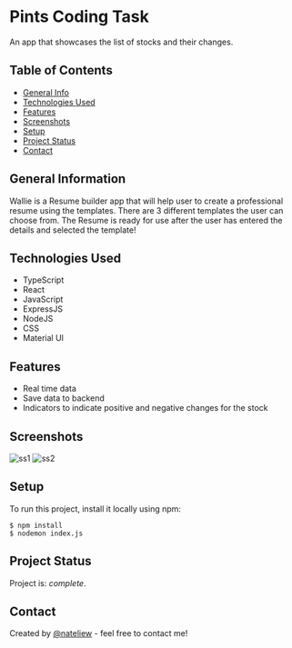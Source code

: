# Pints Coding Task
An app that showcases the list of stocks and their changes.


## Table of Contents
* [General Info](#general-information)
* [Technologies Used](#technologies-used)
* [Features](#features)
* [Screenshots](#screenshots)
* [Setup](#setup)
* [Project Status](#project-status)
* [Contact](#contact)
<!-- * [License](#license) -->


## General Information
Wallie is a Resume builder app that will help user to create a professional resume using the templates. 
There are 3 different templates the user can choose from. 
The Resume is ready for use after the user has entered the details and selected the template!


## Technologies Used
- TypeScript
- React
- JavaScript
- ExpressJS
- NodeJS
- CSS
- Material UI

## Features
- Real time data 
- Save data to backend
- Indicators to indicate positive and negative changes for the stock


## Screenshots
![ss1](https://file.notion.so/f/s/17f834cc-f111-4188-99b6-9ac495f61bbb/Pints_coding_task.jpg?id=30b68407-ca07-4919-a354-4ef83dcbbd05&table=block&spaceId=8c985e98-5fd2-4800-84a8-7038d7b9dc12&expirationTimestamp=1681884184660&signature=v3J-v-WgiizAMngziVJtjXSOngKiITWT9LYBcDzv0uE&downloadName=Pints+coding+task.jpg)
![ss2](https://file.notion.so/f/s/384be5af-6133-4466-82ca-e43c807c44ec/Save_button.jpg?id=8887692c-4001-44d0-b9ee-4fbc4daded64&table=block&spaceId=8c985e98-5fd2-4800-84a8-7038d7b9dc12&expirationTimestamp=1681884207665&signature=hOAGDpW8-r2dsrpk02BwCbI6KUBCTyVURXYeCchRz3w&downloadName=Save+button.jpg)
<!-- If you have screenshots you'd like to share, include them here. -->


## Setup
To run this project, install it locally using npm:

```
$ npm install
$ nodemon index.js
```

## Project Status
Project is:  _complete_. 



## Contact
Created by [@nateliew](https://potent-move-d6a.notion.site/Wee-Li-s-Portfolio-d1c1106ff8604b529648dc3fdde66201) - feel free to contact me!


<!-- Optional -->
<!-- ## License -->
<!-- This project is open source and available under the [... License](). -->

